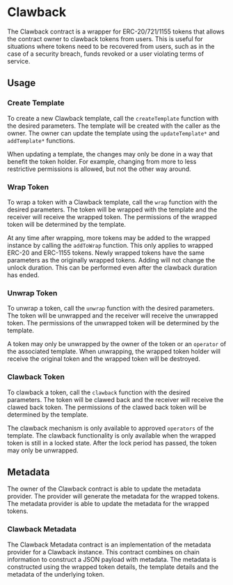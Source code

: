 # Clawback

The Clawback contract is a wrapper for ERC-20/721/1155 tokens that allows the contract owner to clawback tokens from users. This is useful for situations where tokens need to be recovered from users, such as in the case of a security breach, funds revoked or a user violating terms of service.

## Usage

### Create Template

To create a new Clawback template, call the `createTemplate` function with the desired parameters. The template will be created with the caller as the owner. The owner can update the template using the `updateTemplate*` and `addTemplate*` functions.

When updating a template, the changes may only be done in a way that benefit the token holder. For example, changing from more to less restrictive permissions is allowed, but not the other way around.

### Wrap Token

To wrap a token with a Clawback template, call the `wrap` function with the desired parameters. The token will be wrapped with the template and the receiver will receive the wrapped token. The permissions of the wrapped token will be determined by the template.

At any time after wrapping, more tokens may be added to the wrapped instance by calling the `addToWrap` function. This only applies to wrapped ERC-20 and ERC-1155 tokens. Newly wrapped tokens have the same parameters as the originally wrapped tokens. Adding will not change the unlock duration. This can be performed even after the clawback duration has ended.

### Unwrap Token

To unwrap a token, call the `unwrap` function with the desired parameters. The token will be unwrapped and the receiver will receive the unwrapped token. The permissions of the unwrapped token will be determined by the template.

A token may only be unwrapped by the owner of the token or an `operator` of the associated template. When unwrapping, the wrapped token holder will receive the original token and the wrapped token will be destroyed.

### Clawback Token

To clawback a token, call the `clawback` function with the desired parameters. The token will be clawed back and the receiver will receive the clawed back token. The permissions of the clawed back token will be determined by the template.

The clawback mechanism is only available to approved `operators` of the template. The clawback functionality is only available when the wrapped token is still in a locked state. After the lock period has passed, the token may only be unwrapped.

## Metadata

The owner of the Clawback contract is able to update the metadata provider. The provider will generate the metadata for the wrapped tokens. The metadata provider is able to update the metadata for the wrapped tokens.

### Clawback Metadata

The Clawback Metadata contract is an implementation of the metadata provider for a Clawback instance. This contract combines on chain information to construct a JSON payload with metadata. The metadata is constructed using the wrapped token details, the template details and the metadata of the underlying token.
